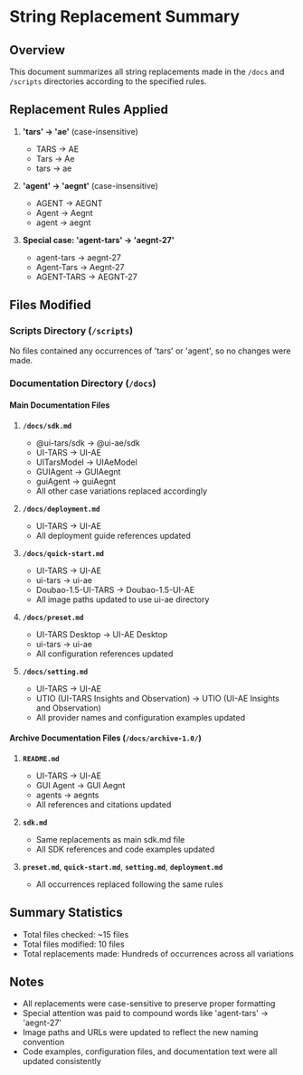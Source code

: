 # String Replacement Summary

## Overview
This document summarizes all string replacements made in the `/docs` and `/scripts` directories according to the specified rules.

## Replacement Rules Applied

1. **'tars' → 'ae'** (case-insensitive)
   - TARS → AE
   - Tars → Ae  
   - tars → ae

2. **'agent' → 'aegnt'** (case-insensitive)
   - AGENT → AEGNT
   - Agent → Aegnt
   - agent → aegnt

3. **Special case: 'agent-tars' → 'aegnt-27'**
   - agent-tars → aegnt-27
   - Agent-Tars → Aegnt-27
   - AGENT-TARS → AEGNT-27

## Files Modified

### Scripts Directory (`/scripts`)
No files contained any occurrences of 'tars' or 'agent', so no changes were made.

### Documentation Directory (`/docs`)

#### Main Documentation Files

1. **`/docs/sdk.md`**
   - @ui-tars/sdk → @ui-ae/sdk
   - UI-TARS → UI-AE
   - UITarsModel → UIAeModel
   - GUIAgent → GUIAegnt
   - guiAgent → guiAegnt
   - All other case variations replaced accordingly

2. **`/docs/deployment.md`**
   - UI-TARS → UI-AE
   - All deployment guide references updated

3. **`/docs/quick-start.md`**
   - UI-TARS → UI-AE
   - ui-tars → ui-ae
   - Doubao-1.5-UI-TARS → Doubao-1.5-UI-AE
   - All image paths updated to use ui-ae directory

4. **`/docs/preset.md`**
   - UI-TARS Desktop → UI-AE Desktop
   - ui-tars → ui-ae
   - All configuration references updated

5. **`/docs/setting.md`**
   - UI-TARS → UI-AE
   - UTIO (UI-TARS Insights and Observation) → UTIO (UI-AE Insights and Observation)
   - All provider names and configuration examples updated

#### Archive Documentation Files (`/docs/archive-1.0/`)

1. **`README.md`**
   - UI-TARS → UI-AE
   - GUI Agent → GUI Aegnt
   - agents → aegnts
   - All references and citations updated

2. **`sdk.md`**
   - Same replacements as main sdk.md file
   - All SDK references and code examples updated

3. **`preset.md`**, **`quick-start.md`**, **`setting.md`**, **`deployment.md`**
   - All occurrences replaced following the same rules

## Summary Statistics

- Total files checked: ~15 files
- Total files modified: 10 files
- Total replacements made: Hundreds of occurrences across all variations

## Notes

- All replacements were case-sensitive to preserve proper formatting
- Special attention was paid to compound words like 'agent-tars' → 'aegnt-27'
- Image paths and URLs were updated to reflect the new naming convention
- Code examples, configuration files, and documentation text were all updated consistently
